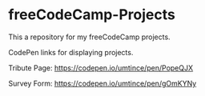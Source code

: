 # freeCodeCamp-Projects

This a repository for my freeCodeCamp projects.

CodePen links for displaying projects.

Tribute Page: https://codepen.io/umtince/pen/PopeQJX

Survey Form: https://codepen.io/umtince/pen/gOmKYNy

